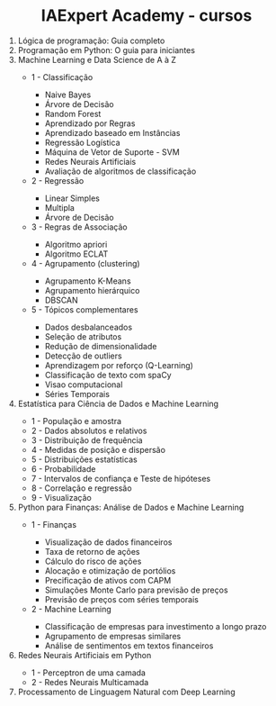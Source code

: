 <h1 align='center'> IAExpert Academy - cursos </h1>

<ol> 
  <li> Lógica de programação: Guia completo</li>
  <li> Programação em Python: O guia para iniciantes </li>
  <li> Machine Learning e Data Science de A à Z </li>
    <ul>
      <li> 1 - Classificação </li>
      <ul>
        <li> Naive Bayes </li>
        <li> Árvore de Decisão </li>
        <li> Random Forest </li>
        <li> Aprendizado por Regras </li>
        <li> Aprendizado baseado em Instâncias </li>
        <li> Regressão Logística </li>
        <li> Máquina de Vetor de Suporte - SVM </li>
        <li> Redes Neurais Artificiais </li>
        <li> Avaliação de algoritmos de classificação </li>
      </ul>
      <li> 2 - Regressão </li>
      <ul>
        <li> Linear Simples </li>
        <li> Multipla </li>
        <li> Árvore de Decisão </li>
      </ul>
      <li> 3 - Regras de Associação </li>
      <ul>
        <li> Algoritmo apriori </li>
        <li> Algoritmo ECLAT</li>
      </ul>
      <li> 4 - Agrupamento (clustering)</li>
      <ul> 
        <li> Agrupamento K-Means</li>
        <li> Agrupamento hierárquico </li>
        <li> DBSCAN </li>
      </ul>
      <li> 5 - Tópicos complementares</li>
      <ul> 
        <li> Dados desbalanceados </li>
        <li> Seleção de atributos </li>
        <li> Redução de dimensionalidade </li>
        <li> Detecção de outliers </li>
        <li> Aprendizagem por reforço (Q-Learning) </li>
        <li> Classificação de texto com spaCy </li>
        <li> Visao computacional </li>
        <li> Séries Temporais </li>
      </ul>
  </ul>
  <li> Estatística para Ciência de Dados e Machine Learning </li>
  <ul> 
    <li> 1 - População e amostra </li>
    <li> 2 - Dados absolutos e relativos </li>
    <li> 3 - Distribuição de frequência </li>
    <li> 4 - Medidas de posição e dispersão </li>
    <li> 5 - Distribuições estatísticas </li>
    <li> 6 - Probabilidade </li>
    <li> 7 - Intervalos de confiança e Teste de hipóteses </li>
    <li> 8 - Correlação e regressão </li>
    <li> 9 - Visualização </li>
  </ul>
  <li> Python para Finanças: Análise de Dados e Machine Learning</li>
  <ul> 
    <li> 1 - Finanças </li>
    <ul> 
      <li> Visualização de dados financeiros </li>
      <li> Taxa de retorno de ações </li>
      <li> Cálculo do risco de ações </li>
      <li> Alocação e otimização de portólios </li>
      <li> Precificação de ativos com CAPM </li>
      <li> Simulações Monte Carlo para previsão de preços </li>
      <li> Previsão de preços com séries temporais </li>
    </ul>
    <li> 2 - Machine Learning </li>
    <ul>
      <li> Classificação de empresas para investimento a longo prazo </li>
      <li> Agrupamento de empresas similares </li>
      <li> Análise de sentimentos em textos financeiros </li>
    </ul>
  </ul>
  <li> Redes Neurais Artificiais em Python </li>
  <ul>
      <li> 1 - Perceptron de uma camada</li>
      <li> 2 - Redes Neurais Multicamada</li>
  </ul>
  <li> Processamento de Linguagem Natural com Deep Learning </li>
</ol>

<!--  
 

  -->
    
